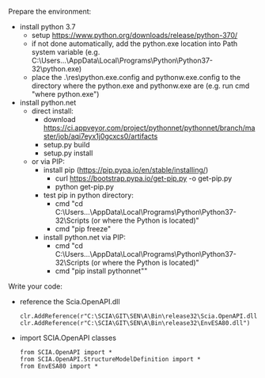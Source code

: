 Prepare the environment:
- install python 3.7
	- setup https://www.python.org/downloads/release/python-370/
	- if not done automatically, add the python.exe location into Path system variable (e.g. C:\Users\...\AppData\Local\Programs\Python\Python37-32\python.exe)
	- place the .\res\python.exe.config and pythonw.exe.config to the directory where the python.exe and pythonw.exe are (e.g. run cmd "where python.exe")
- install python.net 
	- direct install:
		- download https://ci.appveyor.com/project/pythonnet/pythonnet/branch/master/job/aqi7eyx1j0gcxcs0/artifacts
		- setup.py build
		- setup.py install
	- or via PIP:
		- install pip (https://pip.pypa.io/en/stable/installing/)
			- curl https://bootstrap.pypa.io/get-pip.py -o get-pip.py
			- python get-pip.py
		- test pip in python directory:
			- cmd "cd C:\Users\...\AppData\Local\Programs\Python\Python37-32\Scripts (or where the Python is located)"
			- cmd "pip freeze"
		- install python.net via PIP:
			- cmd "cd C:\Users\...\AppData\Local\Programs\Python\Python37-32\Scripts (or where the Python is located)"
			- cmd "pip install pythonnet""

Write your code:





- reference the Scia.OpenAPI.dll
	```
	clr.AddReference(r"C:\SCIA\GIT\SEN\A\Bin\release32\Scia.OpenAPI.dll")
	clr.AddReference(r"C:\SCIA\GIT\SEN\A\Bin\release32\EnvESA80.dll")
	```
- import SCIA.OpenAPI classes
	```
	from SCIA.OpenAPI import *
	from SCIA.OpenAPI.StructureModelDefinition import *
	from EnvESA80 import *
	```
